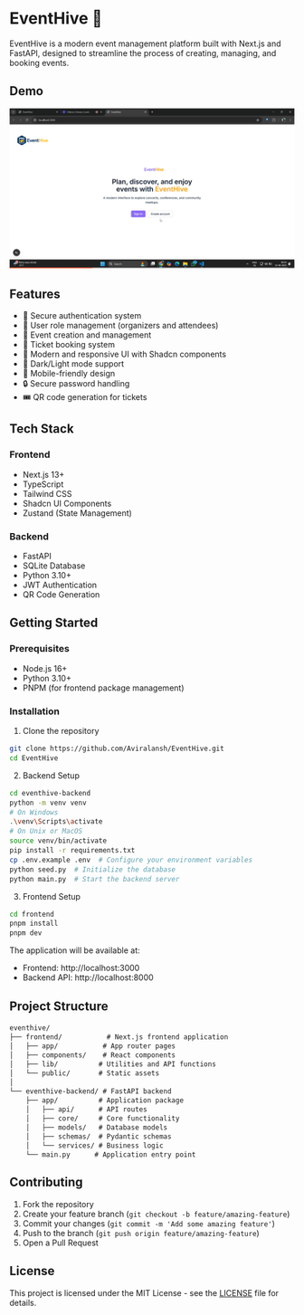 # EventHive 🎉

EventHive is a modern event management platform built with Next.js and FastAPI, designed to streamline the process of creating, managing, and booking events.

## Demo

[![Watch the video](vid/ss.png)](https://drive.google.com/file/d/1gPL6xNP6bLDRDMJSVAJVbSabmUjWYD0Y/view?usp=sharing)




## Features

- 🔐 Secure authentication system
- 👥 User role management (organizers and attendees)
- 📅 Event creation and management
- 🎫 Ticket booking system
- 🎨 Modern and responsive UI with Shadcn components
- 🌙 Dark/Light mode support
- 📱 Mobile-friendly design
- 🔒 Secure password handling
- 🎟️ QR code generation for tickets

## Tech Stack

### Frontend
- Next.js 13+
- TypeScript
- Tailwind CSS
- Shadcn UI Components
- Zustand (State Management)

### Backend
- FastAPI
- SQLite Database
- Python 3.10+
- JWT Authentication
- QR Code Generation

## Getting Started

### Prerequisites
- Node.js 16+
- Python 3.10+
- PNPM (for frontend package management)

### Installation

1. Clone the repository
```bash
git clone https://github.com/Aviralansh/EventHive.git
cd EventHive
```

2. Backend Setup
```bash
cd eventhive-backend
python -m venv venv
# On Windows
.\venv\Scripts\activate
# On Unix or MacOS
source venv/bin/activate
pip install -r requirements.txt
cp .env.example .env  # Configure your environment variables
python seed.py  # Initialize the database
python main.py  # Start the backend server
```

3. Frontend Setup
```bash
cd frontend
pnpm install
pnpm dev
```

The application will be available at:
- Frontend: http://localhost:3000
- Backend API: http://localhost:8000

## Project Structure

```
eventhive/
├── frontend/           # Next.js frontend application
│   ├── app/           # App router pages
│   ├── components/    # React components
│   ├── lib/          # Utilities and API functions
│   └── public/       # Static assets
│
└── eventhive-backend/ # FastAPI backend
    ├── app/          # Application package
    │   ├── api/      # API routes
    │   ├── core/     # Core functionality
    │   ├── models/   # Database models
    │   ├── schemas/  # Pydantic schemas
    │   └── services/ # Business logic
    └── main.py      # Application entry point
```

## Contributing

1. Fork the repository
2. Create your feature branch (`git checkout -b feature/amazing-feature`)
3. Commit your changes (`git commit -m 'Add some amazing feature'`)
4. Push to the branch (`git push origin feature/amazing-feature`)
5. Open a Pull Request

## License

This project is licensed under the MIT License - see the [LICENSE](LICENSE) file for details.